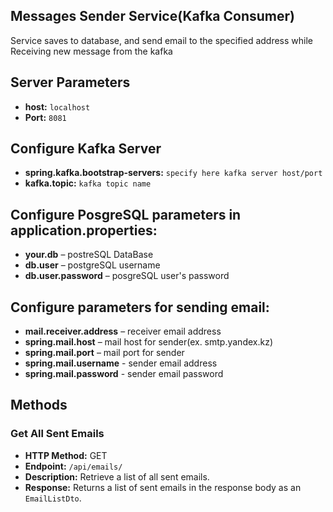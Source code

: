 ## Messages Sender Service(Kafka Consumer)
Service saves to database, and send email to the specified address while Receiving new message from the kafka

## Server Parameters
- **host:** `localhost`
- **Port:** `8081`

## Configure Kafka Server

- **spring.kafka.bootstrap-servers:** `specify here kafka server host/port`
- **kafka.topic:** `kafka topic name`

## Configure PosgreSQL parameters in application.properties:

- **your.db**  – postreSQL DataBase
- **db.user** – postgreSQL username
- **db.user.password** – posgreSQL user's password

## Configure parameters for sending email:

- **mail.receiver.address**  – receiver email address
- **spring.mail.host** – mail host for sender(ex. smtp.yandex.kz)
- **spring.mail.port** – mail port for sender
- **spring.mail.username** - sender email address
- **spring.mail.password** - sender email password


## Methods 

### Get All Sent Emails

- **HTTP Method:** GET
- **Endpoint:** `/api/emails/`
- **Description:** Retrieve a list of all sent emails.
- **Response:** Returns a list of sent emails in the response body as an `EmailListDto`.

